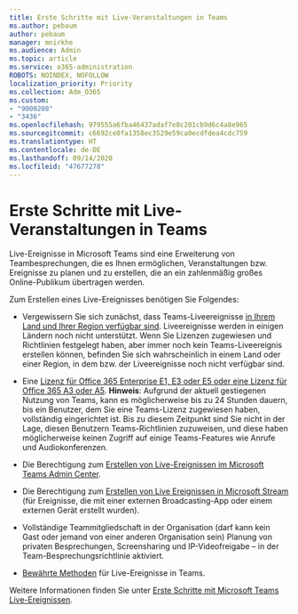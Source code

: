 ```yaml
---
title: Erste Schritte mit Live-Veranstaltungen in Teams
ms.author: pebaum
author: pebaum
manager: mnirkhe
ms.audience: Admin
ms.topic: article
ms.service: o365-administration
ROBOTS: NOINDEX, NOFOLLOW
localization_priority: Priority
ms.collection: Adm_O365
ms.custom:
- "9000208"
- "3436"
ms.openlocfilehash: 979555a6fba46437adaf7e8c201cb9d6c4a8e965
ms.sourcegitcommit: c6692ce0fa1358ec3529e59ca0ecdfdea4cdc759
ms.translationtype: HT
ms.contentlocale: de-DE
ms.lasthandoff: 09/14/2020
ms.locfileid: "47677278"
---
```

# <a name="getting-started-with-teams-live-events"></a>Erste Schritte mit Live-Veranstaltungen in Teams

Live-Ereignisse in Microsoft Teams sind eine Erweiterung von Teambesprechungen, die es Ihnen ermöglichen, Veranstaltungen bzw. Ereignisse zu planen und zu erstellen, die an ein zahlenmäßig großes Online-Publikum übertragen werden.

Zum Erstellen eines Live-Ereignisses benötigen Sie Folgendes:

- Vergewissern Sie sich zunächst, dass Teams-Liveereignisse [in Ihrem Land und Ihrer Region verfügbar sind](https://docs.microsoft.com/microsoftteams/teams-live-events/plan-for-teams-live-events#regional-availability). Liveereignisse werden in einigen Ländern noch nicht unterstützt.  Wenn Sie Lizenzen zugewiesen und Richtlinien festgelegt haben, aber immer noch kein Teams-Liveereignis erstellen können, befinden Sie sich wahrscheinlich in einem Land oder einer Region, in dem bzw. der Liveereignisse noch nicht verfügbar sind.

- Eine [Lizenz für Office 365 Enterprise E1, E3 oder E5 oder eine Lizenz für Office 365 A3 oder A5](https://docs.microsoft.com/microsoftteams/teams-live-events/set-up-for-teams-live-events#step-2-get-and-assign-licenses). **Hinweis**: Aufgrund der aktuell gestiegenen Nutzung von Teams, kann es möglicherweise bis zu 24 Stunden dauern, bis ein Benutzer, dem Sie eine Teams-Lizenz zugewiesen haben, vollständig eingerichtet ist. Bis zu diesem Zeitpunkt sind Sie nicht in der Lage, diesen Benutzern Teams-Richtlinien zuzuweisen, und diese haben möglicherweise keinen Zugriff auf einige Teams-Features wie Anrufe und Audiokonferenzen.

- Die Berechtigung zum [Erstellen von Live-Ereignissen im Microsoft Teams Admin Center](https://docs.microsoft.com/microsoftteams/teams-live-events/set-up-for-teams-live-events#create-or-edit-a-live-events-policy).

- Die Berechtigung zum [Erstellen von Live Ereignissen in Microsoft Stream](https://docs.microsoft.com/microsoftteams/teams-live-events/what-are-teams-live-events) (für Ereignisse, die mit einer externen Broadcasting-App oder einem externen Gerät erstellt wurden).

- Vollständige Teammitgliedschaft in der Organisation (darf kann kein Gast oder jemand von einer anderen Organisation sein)
Planung von privaten Besprechungen, Screensharing und IP-Videofreigabe – in der Team-Besprechungsrichtlinie aktiviert.

- [Bewährte Methoden](https://support.office.com/article/Best-practices-for-producing-a-Teams-live-event-e500370e-4dd1-4187-8b48-af10ef02cf42) für Live-Ereignisse in Teams.

Weitere Informationen finden Sie unter [Erste Schritte mit Microsoft Teams Live-Ereignissen](https://support.office.com/article/get-started-with-microsoft-teams-live-events-d077fec2-a058-483e-9ab5-1494afda578a).